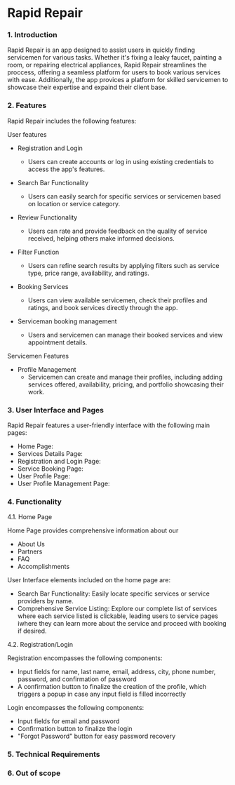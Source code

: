 # Rapid Repair
### 1. Introduction
Rapid Repair is an app designed to assist users in quickly finding servicemen for various tasks. Whether it's fixing a leaky faucet, painting a room, or repairing electrical appliances, Rapid Repair streamlines the proccess, offering a seamless platform for users to book various services with ease. Additionally, the app provices a platform for skilled servicemen to showcase their expertise and expaind their client base.

### 2. Features
Rapid Repair includes the following features:

User features

* Registration and Login
  - Users can create accounts or log in using existing credentials to access the app's features.

* Search Bar Functionality
  - Users can easily search for specific services or servicemen based on location or service category.

* Review Functionality
  - Users can rate and provide feedback on the quality of service received, helping others make informed decisions.

* Filter Function
  - Users can refine search results by applying filters such as service type, price range, availability, and ratings.

* Booking Services
  - Users can view available servicemen, check their profiles and ratings, and book services directly through the app.

* Serviceman booking management
  - Users and servicemen can manage their booked services and view appointment details.

Servicemen Features

* Profile Management
  - Servicemen can create and manage their profiles, including adding services offered, availability, pricing, and portfolio showcasing their work.



### 3. User Interface and Pages

Rapid Repair features a user-friendly interface with the following main pages:

* Home Page:
* Services Details Page:
* Registration and Login Page:
* Service Booking Page:
* User Profile Page:
* User Profile Management Page:


### 4. Functionality


4.1. Home Page

Home Page provides comprehensive information about our 
- About Us
- Partners
- FAQ
- Accomplishments

User Interface elements included on the home page are: 
- Search Bar Functionality: Easily locate specific services or service providers by name.
- Comprehensive Service Listing: Explore our complete list of services where each service listed is clickable, leading users to service pages iwhere they can learn more about the service and proceed with booking if desired.

4.2. Registration/Login

Registration encompasses the following components:
- Input fields for name, last name, email, address, city, phone number, password, and confirmation of password
- A confirmation button to finalize the creation of the profile, which triggers a popup in case any input field is filled incorrectly

Login encompasses the following components:
- Input fields for email and password
- Confirmation button to finalize the login
- "Forgot Password" button for easy password recovery

### 5. Technical Requirements

### 6. Out of scope
